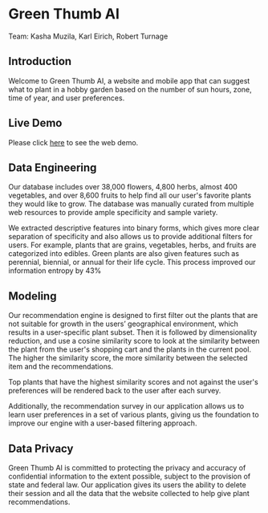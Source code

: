 # Green Thumb AI

Team: Kasha Muzila, Karl Eirich, Robert Turnage

## Introduction 
Welcome to Green Thumb AI, a website and mobile app that can suggest what to plant in a hobby garden based on the number of sun hours, zone, time of year, and user preferences. 

## Live Demo
Please click [here](https://www.youtube.com/watch?v=IWoBIvsvyFo) to see the web demo. 

## Data Engineering
Our database includes over 38,000 flowers, 4,800 herbs, almost 400 vegetables, and over 8,600 fruits to help find all our user's favorite plants they would like to grow. The database was manually curated from multiple web resources to provide ample specificity and sample variety. 

We extracted descriptive features into binary forms, which gives more clear separation of specificity and also allows us to provide additional filters for users. For example, plants that are grains, vegetables, herbs, and fruits are categorized into edibles. Green plants are also given features such as perennial, biennial, or annual for their life cycle. This process improved our information entropy by 43%

## Modeling
Our recommendation engine is designed to first filter out the plants that are not suitable for growth in the users’ geographical environment, which results in a user-specific plant subset. Then it is followed by dimensionality reduction, and use a cosine similarity score to look at the similarity between the plant from the user's shopping cart and the plants in the current pool. The higher the similarity score, the more similarity between the selected item and the recommendations.

Top plants that have the highest similarity scores and not against the user's preferences will be rendered back to the user after each survey. 

Additionally, the recommendation survey in our application allows us to learn user preferences in a set of various plants, giving us the foundation to improve our engine with a user-based filtering approach. 

## Data Privacy
Green Thumb AI is committed to protecting the privacy and accuracy of confidential information to the extent possible, subject to the provision of state and federal law. Our application gives its users the ability to delete their session and all the data that the website collected to help give plant recommendations. 
